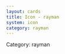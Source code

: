 ```yaml
---
layout: cards
title: Icon - rayman
system: icon
category: rayman
---
```

<div class="alert alert-secondary mb-4"><span class="i18n innerHTML-category">Category: </span><span class="i18n innerHTML-cat-rayman">rayman</span></div>
